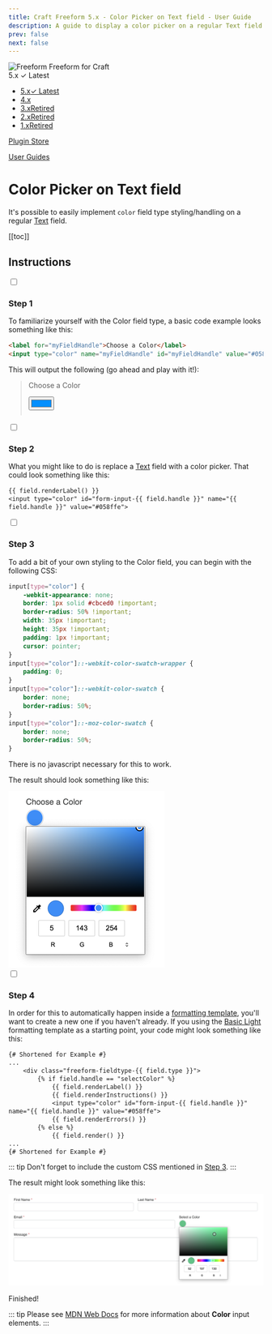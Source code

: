 ```yaml
---
title: Craft Freeform 5.x - Color Picker on Text field - User Guide
description: A guide to display a color picker on a regular Text field.
prev: false
next: false
---
```


<meta property="og:image" content="https://docs.solspace.com/extras/social/craft/freeform/freeform.png" />

<div id="pr-heading">
    <img src="https://docs.solspace.com/extras/icons/products/freeform-icon.png" alt="Freeform" class="pr-image">
    <span class="pr-name">Freeform</span>
    <span class="pr-category">for Craft</span>
    <div class="pr-v-wrapper">
        <div class="pr-v">
            <span class="pr-v-v">5.x</span>
            <span class="pr-v-type pr-latest">✓ Latest</span>
            <span class="pr-v-arrow arrow down"></span>
        </div>
        <ul class="pr-v-list">
            <li><a href="/craft/freeform/v5/">5.x<span class="pr-v-type pr-latest">✓ Latest</span></a></li>
            <li><a href="/craft/freeform/v4/">4.x</a></li>
            <li><a href="/craft/freeform/v3/">3.x<span class="pr-v-type pr-retired">Retired</span></a></li>
            <li><a href="/craft/freeform/v2/">2.x<span class="pr-v-type pr-retired">Retired</span></a></li>
            <li><a href="/craft/freeform/v1/">1.x<span class="pr-v-type pr-retired">Retired</span></a></li>
        </ul>
    </div>
    <div class="pr-buy">
        <a href="https://plugins.craftcms.com/freeform" class="button button-blue"><span class="external-url">Plugin Store</span></a>
    </div>
</div>

<span class="page-section"><a href="/craft/freeform/v5/guides/">User Guides</a></span>

# Color Picker on Text field

It's possible to easily implement `color` field type styling/handling on a regular [Text](../forms/fields/#text) field.


[[toc]]


## Instructions

<div class="step">
<label for="step1"><input type="checkbox" class="step-check" id="step1">

### Step 1

</label>

To familiarize yourself with the Color field type, a basic code example looks something like this:

``` html
<label for="myFieldHandle">Choose a Color</label>
<input type="color" name="myFieldHandle" id="myFieldHandle" value="#058ffe">
```

This will output the following (go ahead and play with it!):

><p for="myFieldHandle">Choose a Color</p>
><input type="color" name="myFieldHandle" id="myFieldHandle" value="#058ffe" style="margin-bottom: 10px;">

</div>

<div class="step">
<label for="step2"><input type="checkbox" class="step-check" id="step2">

### Step 2

</label>

What you might like to do is replace a [Text](../forms/fields/#text) field with a color picker. That could look something like this:

``` twig
{{ field.renderLabel() }}
<input type="color" id="form-input-{{ field.handle }}" name="{{ field.handle }}" value="#058ffe">
```

</div>

<div class="step">
<label for="step3"><input type="checkbox" class="step-check" id="step3">

### Step 3

</label>

To add a bit of your own styling to the Color field, you can begin with the following CSS:

``` css
input[type="color"] {
    -webkit-appearance: none;
    border: 1px solid #cbced0 !important;
    border-radius: 50% !important;
    width: 35px !important;
    height: 35px !important;
    padding: 1px !important;
    cursor: pointer;
}
input[type="color"]::-webkit-color-swatch-wrapper {
    padding: 0;
}
input[type="color"]::-webkit-color-swatch {
    border: none;
    border-radius: 50%;
}
input[type="color"]::-moz-color-swatch {
    border: none;
    border-radius: 50%;
}
```

There is no javascript necessary for this to work.

The result should look something like this:

<img src="../images/guides/color-picker-1.png" alt="Color Picker" width="309" height="auto" />

</div>

<div class="step">
<label for="step4"><input type="checkbox" class="step-check" id="step4">

### Step 4

</label>

In order for this to automatically happen inside a [formatting template](../forms/formatting-templates/), you'll want to create a new one if you haven't already. If you using the [Basic Light](../templates/formatting/basic-light/) formatting template as a starting point, your code might look something like this:

``` twig {4-8}
{# Shortened for Example #}
...
    <div class="freeform-fieldtype-{{ field.type }}">
        {% if field.handle == "selectColor" %}
            {{ field.renderLabel() }}
            {{ field.renderInstructions() }}
            <input type="color" id="form-input-{{ field.handle }}" name="{{ field.handle }}" value="#058ffe">
            {{ field.renderErrors() }}
        {% else %}
            {{ field.render() }}
...
{# Shortened for Example #}
```

::: tip
Don't forget to include the custom CSS mentioned in [Step 3](#step3).
:::

The result might look something like this:

![Color Picker](../images/guides/color-picker-2.png)

</div>

<div class="step-finished">Finished!</div>

::: tip
Please see [MDN Web Docs](https://developer.mozilla.org/en-US/docs/Web/HTML/Element/input/color) for more information about **Color** input elements.
:::